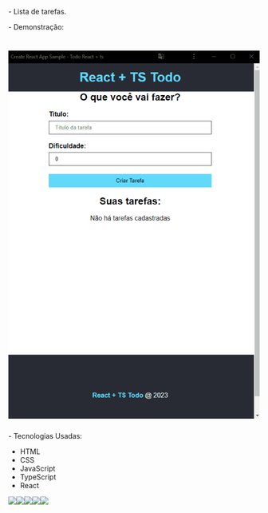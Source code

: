 <p>- Lista de tarefas.</p>
<p>- Demonstração:</p>

<h1 align="center">
    <img alt="Readme" title="Readme" src="todolist.gif"/>
</h1>

<p>- Tecnologias Usadas:</p>
<ul>
    <li>HTML</li>
    <li>CSS</li>
    <li>JavaScript</li>
    <li>TypeScript</li>
    <li>React</li>
</ul>

<img src="https://img.shields.io/badge/HTML5-E34F26?style=for-the-badge&logo=html5&logoColor=white"/><img src="https://img.shields.io/badge/CSS3-1572B6?style=for-the-badge&logo=css3&logoColor=white"/><img src="https://img.shields.io/badge/JavaScript-F7DF1E?style=for-the-badge&logo=javascript&logoColor=black"/><img src="https://img.shields.io/badge/TypeScript-007ACC?style=for-the-badge&logo=typescript&logoColor=white"/><img src="https://img.shields.io/badge/React-20232A?style=for-the-badge&logo=react&logoColor=61DAFB"/>